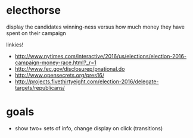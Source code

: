 # electhorse
display the candidates winning-ness versus how much money they have spent on their campaign

linkies!
- http://www.nytimes.com/interactive/2016/us/elections/election-2016-campaign-money-race.html?_r=1
- http://www.fec.gov/disclosurep/pnational.do
- http://www.opensecrets.org/pres16/
- http://projects.fivethirtyeight.com/election-2016/delegate-targets/republicans/

# goals
- show two+ sets of info, change display on click (transitions)
